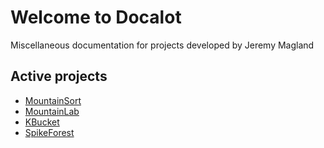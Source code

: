 # Welcome to Docalot

Miscellaneous documentation for projects developed by Jeremy Magland

## Active projects

* [MountainSort](mountainsort.md)
* [MountainLab](mountainlab.md)
* [KBucket](kbucket.md)
* [SpikeForest](spikeforest.md)

